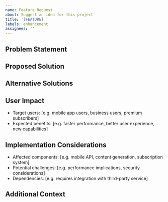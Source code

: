 ```yaml
---
name: Feature Request
about: Suggest an idea for this project
title: '[FEATURE] '
labels: enhancement
assignees: ''
---
```


## Problem Statement
<!-- A clear and concise description of what problem this feature would solve. Ex. I'm always frustrated when [...] -->

## Proposed Solution
<!-- A clear and concise description of what you want to happen -->

## Alternative Solutions
<!-- A clear and concise description of any alternative solutions or features you've considered -->

## User Impact
<!-- Describe how this feature would impact users of the Corp Astro application -->
- Target users: [e.g. mobile app users, business users, premium subscribers]
- Expected benefits: [e.g. faster performance, better user experience, new capabilities]

## Implementation Considerations
<!-- Any thoughts on how this could be implemented? -->
- Affected components: [e.g. mobile API, content generation, subscription system]
- Potential challenges: [e.g. performance implications, security considerations]
- Dependencies: [e.g. requires integration with third-party service]

## Additional Context
<!-- Add any other context or screenshots about the feature request here -->
